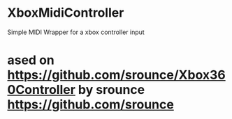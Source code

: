 # XboxMidiController
Simple MIDI Wrapper for a xbox controller input
# ased on https://github.com/srounce/Xbox360Controller by srounce https://github.com/srounce
